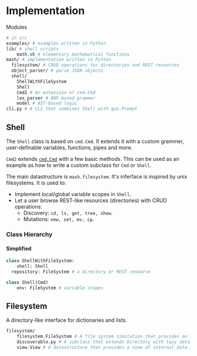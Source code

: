 # Implementation

Modules

```sh
# in src
examples/ # examples written in Python
lib/ # shell scripts
    math.sh # elementary mathematical functions
mash/ # implementation written in Python 
  filesystem/ # CRUD operations for directories and REST resources
  object_parser/ # parse JSON objects
  shell/
    ShellWithFileSystem
    Shell
    Cmd2 # An extension of cmd.Cmd
    lex_parser # BNF-based grammer
    model # AST-based logic
cli.py # A CLI that combines Shell with quo.Prompt
```

## Shell

The `Shell` class is based on `cmd.Cmd`. It extends it with a custom grammer, user-definable variables, functions, pipes and more.

`Cmd2` extends [`cmd.Cmd`](https://docs.python.org/3.11/library/cmd.html) with a few basic methods. This can be used as an example as how to write a custom subclass for `Cmd` or `Shell`.

The main datastructure is `mash.filesystem`. It's inferface is inspired by unix filesystems. It is used to:

- Implement local/global variable scopes in `Shell`.
- Let a user browse REST-like resources (directories) with CRUD operations:
    - Discovery: `cd, ls, get, tree, show`.
    - Mutations: `new, set, mv, cp`.


### Class Hierarchy

#### Simplified

```python
class ShellWithFileSystem:
	shell: Shell
  repository: FileSystem # a directory or REST resource

class Shell(Cmd)
	env: FileSystem # variable scopes
```



## Filesystem

A directory-like interface for dictionaries and lists.

```sh
filesystem/
    filesystem.FileSystem # A file system simulation that provides an interface to data.
    discoverable.py # A subclass that extends Directory with lazy data loading.
    view.View # A datastructure that provides a view of internal data.
```

